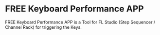 # FREE Keyboard Performance APP
FREE Keyboard Performance APP is a Tool for FL Studio (Step Sequencer / Channel Rack) for triggering the Keys. 
